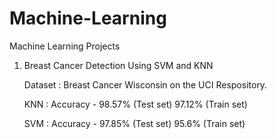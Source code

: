 # Machine-Learning
Machine Learning Projects

1)  Breast Cancer Detection Using SVM and KNN
    
    Dataset : Breast Cancer Wisconsin on the UCI Respository.
    
    KNN : Accuracy - 98.57% (Test set)
                     97.12% (Train set)
    
    SVM : Accuracy - 97.85% (Test set)
                     95.6%  (Train set)
                     
